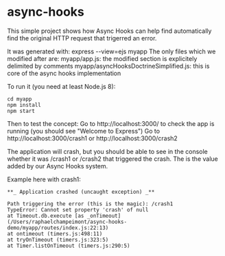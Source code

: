 # async-hooks

This simple project shows how Async Hooks can help find automatically find the original HTTP request that trigerred an error.

It was generated with:
express --view=ejs myapp
The only files which we modified after are:
myapp/app.js: the modified section is explicitely delimited by comments
myapp/asyncHooksDoctrineSimplified.js: this is core of the async hooks implementation

To run it (you need at least Node.js 8):

```console
cd myapp
npm install
npm start
```

Then to test the concept:
Go to http://localhost:3000/ to check the app is running (you should see "Welcome to Express")
Go to http://localhost:3000/crash1 or http://localhost:3000/crash2

The application will crash, but you should be able to see in the console whether it was /crash1 or /crash2 that triggered the crash. The is the value added by our Async Hooks system.

Example here with crash1:

```
**_ Application crashed (uncaught exception) _**

Path triggering the error (this is the magic): /crash1
TypeError: Cannot set property 'crash' of null
at Timeout.db.execute [as _onTimeout] (/Users/raphaelchampeimont/async-hooks-demo/myapp/routes/index.js:22:13)
at ontimeout (timers.js:498:11)
at tryOnTimeout (timers.js:323:5)
at Timer.listOnTimeout (timers.js:290:5)
```
